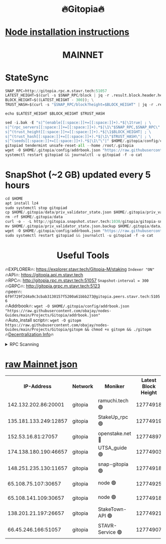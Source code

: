 <h1 align="center"> 🔥Gitopia🔥</h1>

[Node installation instructions](https://github.com/obajay/nodes-Guides/tree/main/Projects/Gitopia)
=

<h1 align="center"> MAINNET</h1>

# StateSync
```python
SNAP_RPC=http://gitopia.rpc.m.stavr.tech:51057
LATEST_HEIGHT=$(curl -s $SNAP_RPC/block | jq -r .result.block.header.height); \
BLOCK_HEIGHT=$((LATEST_HEIGHT - 300)); \
TRUST_HASH=$(curl -s "$SNAP_RPC/block?height=$BLOCK_HEIGHT" | jq -r .result.block_id.hash)

echo $LATEST_HEIGHT $BLOCK_HEIGHT $TRUST_HASH

sed -i.bak -E "s|^(enable[[:space:]]+=[[:space:]]+).*$|\1true| ; \
s|^(rpc_servers[[:space:]]+=[[:space:]]+).*$|\1\"$SNAP_RPC,$SNAP_RPC\"| ; \
s|^(trust_height[[:space:]]+=[[:space:]]+).*$|\1$BLOCK_HEIGHT| ; \
s|^(trust_hash[[:space:]]+=[[:space:]]+).*$|\1\"$TRUST_HASH\"| ; \
s|^(seeds[[:space:]]+=[[:space:]]+).*$|\1\"\"|" $HOME/.gitopia/config/config.toml
gitopiad tendermint unsafe-reset-all --home /root/.gitopia
wget -O $HOME/.gitopia/config/addrbook.json "https://raw.githubusercontent.com/obajay/nodes-Guides/main/Projects/Gitopia/addrbook.json"
systemctl restart gitopiad && journalctl -u gitopiad -f -o cat
```
# SnapShot (~2 GB) updated every 5 hours
```python
cd $HOME
apt install lz4
sudo systemctl stop gitopiad
cp $HOME/.gitopia/data/priv_validator_state.json $HOME/.gitopia/priv_validator_state.json.backup
rm -rf $HOME/.gitopia/data
curl -o - -L http://gitopia.snapshot.stavr.tech:1030/gitopia/gitopia-snap.tar.lz4 | lz4 -c -d - | tar -x -C $HOME/.gitopia --strip-components 2
mv $HOME/.gitopia/priv_validator_state.json.backup $HOME/.gitopia/data/priv_validator_state.json
wget -O $HOME/.gitopia/config/addrbook.json "https://raw.githubusercontent.com/obajay/nodes-Guides/main/Projects/Gitopia/addrbook.json"
sudo systemctl restart gitopiad && journalctl -u gitopiad -f -o cat
```
 <h1 align="center"> Useful Tools</h1>

🔥EXPLORER🔥:      https://explorer.stavr.tech/Gitopia-M/staking  `Indexer "ON"` \
🔥API🔥: 			 		 https://gitopia.api.m.stavr.tech \
🔥RPC🔥:           http://gitopia.rpc.m.stavr.tech:51057              `Snapshot-interval = 300` \
🔥GRPC🔥:          http://gitopia.grpc.m.stavr.tech:5123 \
🔥peer🔥:					 `6f9f729f2d4a9c3cbab3130157f5200a61bbb273@gitopia.peers.stavr.tech:51056` \
🔥Addrbook🔥:    ```wget -O $HOME/.gitopia/config/addrbook.json "https://raw.githubusercontent.com/obajay/nodes-Guides/main/Projects/Gitopia/addrbook.json"``` \
🔥Auto_install script🔥: ```wget -O gitopm https://raw.githubusercontent.com/obajay/nodes-Guides/main/Projects/Gitopia/gitopm && chmod +x gitopm && ./gitopm``` \
🔥[Decentralization Info](https://github.com/obajay/StateSync-snapshots/tree/main/Projects/Gitopia/Decentralization)🔥

<details>
<summary>RPC Scanning</summary>

<h2 align="center"> We scan nodes in real time every 4 hours. And we provide the final result of RPC endpoints.
We cannot influence the operation of these nodes in any way. </h2>


```python
If Voting Power is higher than 0 --> then the Node is a validator of the network and may be subject to attack and be a potential threat to the chain.
```
```python
We marked such validators with a red symbol
```

</details>

[raw Mainnet json](https://rpc-check.gitopm.stavr.tech/gitopm/rpc-gitopm-result.json)
=

<table><tr><th>IP-Address</th><th>Network</th><th>Moniker</th><th>Latest Block Height</th><th>Earliest Block Height</th><th>Catching Up</th><th>Tx Index</th><th>Voting Power</th><th>Scan Time</th></tr><tr><td>142.132.202.86:20001</td><td>gitopia</td><td>ramuchi.tech 🟢</td><td>12774918</td><td>6548337</td><td>False</td><td>on</td><td>0</td><td>2024-01-25T06:26:55.061145255UTC</td></tr><tr><td>135.181.133.249:12857</td><td>gitopia</td><td>StakeUp_rpc 🟢</td><td>12774919</td><td>8010001</td><td>False</td><td>on</td><td>0</td><td>2024-01-25T06:26:55.502742324UTC</td></tr><tr><td>152.53.16.81:27057</td><td>gitopia</td><td>openstake.net 🔴</td><td>12774897</td><td>10455001</td><td>False</td><td>off</td><td>26656</td><td>2024-01-25T06:26:20.066429663UTC</td></tr><tr><td>174.138.180.190:46657</td><td>gitopia</td><td>UTSA_guide 🟢</td><td>12774903</td><td>11194706</td><td>False</td><td>on</td><td>0</td><td>2024-01-25T06:26:28.914768806UTC</td></tr><tr><td>148.251.235.130:11657</td><td>gitopia</td><td>snap-gitopia 🟢</td><td>12774918</td><td>11730001</td><td>False</td><td>on</td><td>0</td><td>2024-01-25T06:26:54.786688548UTC</td></tr><tr><td>65.108.75.107:30657</td><td>gitopia</td><td>node 🟢</td><td>12774925</td><td>11907586</td><td>False</td><td>on</td><td>0</td><td>2024-01-25T06:27:06.444755769UTC</td></tr><tr><td>65.108.141.109:30657</td><td>gitopia</td><td>node 🟢</td><td>12774918</td><td>12299845</td><td>False</td><td>on</td><td>0</td><td>2024-01-25T06:26:54.523014812UTC</td></tr><tr><td>138.201.21.197:26657</td><td>gitopia</td><td>StakeTown-API 🟢</td><td>12774921</td><td>12733501</td><td>False</td><td>on</td><td>0</td><td>2024-01-25T06:26:59.993312360UTC</td></tr><tr><td>66.45.246.166:51057</td><td>gitopia</td><td>STAVR-Service 🟢</td><td>12774907</td><td>12767001</td><td>False</td><td>on</td><td>0</td><td>2024-01-25T06:26:35.645642161UTC</td></tr></table>
